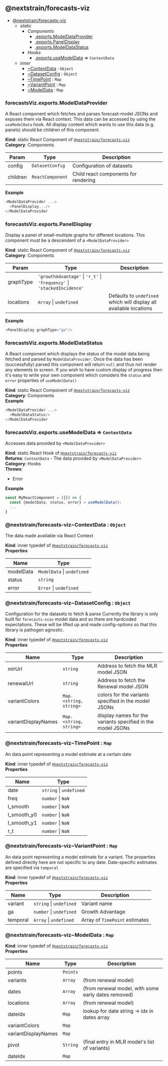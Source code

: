 <a name="module_@nextstrain/forecasts-viz"></a>

## @nextstrain/forecasts-viz

* [@nextstrain/forecasts-viz](#module_@nextstrain/forecasts-viz)
    * _static_
        * _Components_
            * [.exports.ModelDataProvider](#module_@nextstrain/forecasts-viz.exports.ModelDataProvider)
            * [.exports.PanelDisplay](#module_@nextstrain/forecasts-viz.exports.PanelDisplay)
            * [.exports.ModelDataStatus](#module_@nextstrain/forecasts-viz.exports.ModelDataStatus)
        * _Hooks_
            * [.exports.useModelData](#module_@nextstrain/forecasts-viz.exports.useModelData) ⇒ <code>ContextData</code>
    * _inner_
        * [~ContextData](#module_@nextstrain/forecasts-viz..ContextData) : <code>Object</code>
        * [~DatasetConfig](#module_@nextstrain/forecasts-viz..DatasetConfig) : <code>Object</code>
        * [~TimePoint](#module_@nextstrain/forecasts-viz..TimePoint) : <code>Map</code>
        * [~VariantPoint](#module_@nextstrain/forecasts-viz..VariantPoint) : <code>Map</code>
        * [~ModelData](#module_@nextstrain/forecasts-viz..ModelData) : <code>Map</code>

<a name="module_@nextstrain/forecasts-viz.exports.ModelDataProvider"></a>

### forecastsViz.exports.ModelDataProvider
A React component which fetches and parses forecast-model JSONs
and exposes them via React context. This data can be accessed by
using the `useModelData` hook. All display content which wants to
use this data (e.g. panels) should be children of this component.

**Kind**: static React Component of [<code>@nextstrain/forecasts-viz</code>](#module_@nextstrain/forecasts-viz)  
**Category**: Components  

| Param | Type | Description |
| --- | --- | --- |
| config | <code>DatasetConfig</code> | Configuration of datasets |
| children | <code>ReactComponent</code> | Child react components for rendering |

**Example**  
```js
<ModelDataProvider ...>
  <PanelDisplay.../>
</ModelDataProvider
```
<a name="module_@nextstrain/forecasts-viz.exports.PanelDisplay"></a>

### forecastsViz.exports.PanelDisplay
Display a panel of small-multiple graphs for different locations.
This component must be a descendent of a `<ModelDataProvider>`

**Kind**: static React Component of [<code>@nextstrain/forecasts-viz</code>](#module_@nextstrain/forecasts-viz)  
**Category**: Components  

| Param | Type | Description |
| --- | --- | --- |
| graphType | <code>&#x27;growthAdvantage&#x27;</code> \| <code>&#x27;r\_t&#x27;</code> \| <code>&#x27;frequency&#x27;</code> \| <code>&#x27;stackedIncidence&#x27;</code> |  |
| locations | <code>Array</code> \| <code>undefined</code> | Defaults to `undefined` which will display all available locations |

**Example**  
```js
<PanelDisplay graphType="ga"/>
```
<a name="module_@nextstrain/forecasts-viz.exports.ModelDataStatus"></a>

### forecastsViz.exports.ModelDataStatus
A React component which displays the status of the model data being
fetched and parsed by `ModelDataProvider`. Once the data has been
(successfully) parsed this component will return `null` and thus
not render any elements to screen. If you wish to have custom display
of progress then it's easy to write your own component which considers
the `status` and `error` properties of `useModelData()`

**Kind**: static React Component of [<code>@nextstrain/forecasts-viz</code>](#module_@nextstrain/forecasts-viz)  
**Category**: Components  
**Example**  
```js
<ModelDataProvider ...>
  <ModelDataStatus/>
</ModelDataProvider
```
<a name="module_@nextstrain/forecasts-viz.exports.useModelData"></a>

### forecastsViz.exports.useModelData ⇒ <code>ContextData</code>
Accesses data provided by `<ModelDataProvider>`

**Kind**: static React Hook of [<code>@nextstrain/forecasts-viz</code>](#module_@nextstrain/forecasts-viz)  
**Returns**: <code>ContextData</code> - The data provided by `<ModelDataProvider>`  
**Category**: Hooks  
**Throws**:

- Error

**Example**  
```js
const MyReactComponent = ({}) => {
  const {modelData, status, error} = useModelData();
  ...
}
```
<a name="module_@nextstrain/forecasts-viz..ContextData"></a>

### @nextstrain/forecasts-viz~ContextData : <code>Object</code>
The data made available via React Context

**Kind**: inner typedef of [<code>@nextstrain/forecasts-viz</code>](#module_@nextstrain/forecasts-viz)  
**Properties**

| Name | Type |
| --- | --- |
| modelData | <code>ModelData</code> \| <code>undefined</code> | 
| status | <code>string</code> | 
| error | <code>Error</code> \| <code>undefined</code> | 

<a name="module_@nextstrain/forecasts-viz..DatasetConfig"></a>

### @nextstrain/forecasts-viz~DatasetConfig : <code>Object</code>
Configuration for the datasets to fetch & parse
Currently the library is only built for `forecasts-ncov` model data
and so there are hardcoded expectations. These will be lifted up and
made config-options so that this library is pathogen agnostic.

**Kind**: inner typedef of [<code>@nextstrain/forecasts-viz</code>](#module_@nextstrain/forecasts-viz)  
**Properties**

| Name | Type | Description |
| --- | --- | --- |
| mlrUrl | <code>string</code> | Address to fetch the MLR model JSON |
| renewalUrl | <code>string</code> | Address to fetch the Renewal model JSON |
| variantColors | <code>Map.&lt;string, string&gt;</code> | colors for the variants specified in the model JSONs |
| variantDisplayNames | <code>Map.&lt;string, string&gt;</code> | display names for the variants specified in the model JSONs |

<a name="module_@nextstrain/forecasts-viz..TimePoint"></a>

### @nextstrain/forecasts-viz~TimePoint : <code>Map</code>
An data point representing a model estimate at a certain date

**Kind**: inner typedef of [<code>@nextstrain/forecasts-viz</code>](#module_@nextstrain/forecasts-viz)  
**Properties**

| Name | Type |
| --- | --- |
| date | <code>string</code> \| <code>undefined</code> | 
| freq | <code>number</code> \| <code>NaN</code> | 
| I_smooth | <code>number</code> \| <code>NaN</code> | 
| I_smooth_y0 | <code>number</code> \| <code>NaN</code> | 
| I_smooth_y1 | <code>number</code> \| <code>NaN</code> | 
| r_t | <code>number</code> \| <code>NaN</code> | 

<a name="module_@nextstrain/forecasts-viz..VariantPoint"></a>

### @nextstrain/forecasts-viz~VariantPoint : <code>Map</code>
An data point representing a model estimate for a variant.
The properties defined directly here are not specific to any date.
Date-specific estimates are specified via `temporal`

**Kind**: inner typedef of [<code>@nextstrain/forecasts-viz</code>](#module_@nextstrain/forecasts-viz)  
**Properties**

| Name | Type | Description |
| --- | --- | --- |
| variant | <code>string</code> \| <code>undefined</code> | Variant name |
| ga | <code>number</code> \| <code>undefined</code> | Growth Advantage |
| temporal | <code>Array</code> \| <code>undefined</code> | Array of `TimePoint` estimates |

<a name="module_@nextstrain/forecasts-viz..ModelData"></a>

### @nextstrain/forecasts-viz~ModelData : <code>Map</code>
**Kind**: inner typedef of [<code>@nextstrain/forecasts-viz</code>](#module_@nextstrain/forecasts-viz)  
**Properties**

| Name | Type | Description |
| --- | --- | --- |
| points | <code>Points</code> |  |
| variants | <code>Array</code> | (from renewal model) |
| dates | <code>Array</code> | (from renewal model, with some early dates removed) |
| locations | <code>Array</code> | (from renewal model) |
| dateIdx | <code>Map</code> | lookup for date string -> idx in dates array |
| variantColors | <code>Map</code> |  |
| variantDisplayNames | <code>Map</code> |  |
| pivot | <code>String</code> | (final entry in MLR model's list of variants) |
| dateIdx | <code>Map</code> |  |

